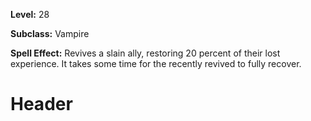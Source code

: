 <!-- TITLE: Spell: Reparation -->
<!-- SUBTITLE:  -->

**Level:** 28

**Subclass:** Vampire

**Spell Effect:** Revives a slain ally, restoring 20 percent of their lost experience.  It takes some time for the recently revived to fully recover.

# Header